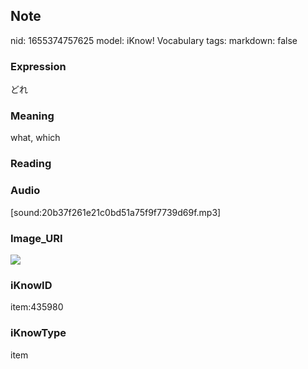 ## Note
nid: 1655374757625
model: iKnow! Vocabulary
tags: 
markdown: false

### Expression
どれ

### Meaning
what, which

### Reading


### Audio
[sound:20b37f261e21c0bd51a75f9f7739d69f.mp3]

### Image_URI
<img src="4b03adc5c663110090362c9c6b00674d.jpg">

### iKnowID
item:435980

### iKnowType
item
